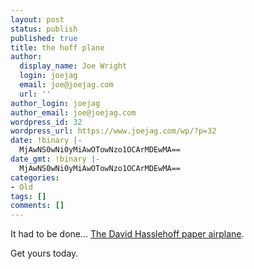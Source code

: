 ```yaml
---
layout: post
status: publish
published: true
title: the hoff plane
author:
  display_name: Joe Wright
  login: joejag
  email: joe@joejag.com
  url: ''
author_login: joejag
author_email: joe@joejag.com
wordpress_id: 32
wordpress_url: https://www.joejag.com/wp/?p=32
date: !binary |-
  MjAwNS0wNi0yMiAwOTowNzo1OCArMDEwMA==
date_gmt: !binary |-
  MjAwNS0wNi0yMiAwOTowNzo1OCArMDEwMA==
categories:
- Old
tags: []
comments: []
---
```

<p>It had to be done...  <a href="http://www.knight-foundation.com/hoffplane.html">The David Hasslehoff paper airplane</a>.</p>
<p>Get yours today.</p>
